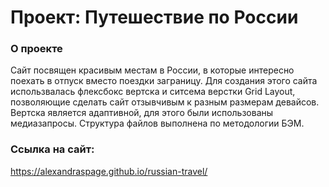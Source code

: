 # Проект: Путешествие по России
### О проекте
Сайт посвящен красивым местам в России, в которые интересно поехать в отпуск вместо поездки заграницу. Для создания этого сайта использвалась флексбокс вертска и ситсема верстки Grid Layout, позволяющие сделать сайт отзывчивым к разным размерам девайсов. Вертска является адаптивной, для этого были использованы медиазапросы. Структура файлов выполнена по методологии БЭМ.   
### Ссылка на сайт: 
https://alexandraspage.github.io/russian-travel/
